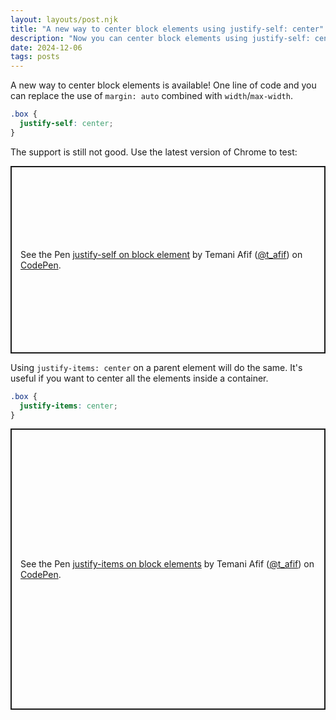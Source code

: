 ```yaml
---
layout: layouts/post.njk
title: "A new way to center block elements using justify-self: center"
description: "Now you can center block elements using justify-self: center instead of auto margin"
date: 2024-12-06
tags: posts
---
```


A new way to center block elements is available! One line of code and you can replace the use of `margin: auto` combined with `width`/`max-width`.

```css
.box {
  justify-self: center;
}
```

The support is still not good. Use the latest version of Chrome to test:

<p class="codepen" data-height="300" data-default-tab="result" data-slug-hash="ByBKNPP" data-pen-title="justify-self on block element" data-preview="true" data-user="t_afif" style="height: 300px; box-sizing: border-box; display: flex; align-items: center; justify-content: center; border: 2px solid; margin: 1em 0; padding: 1em;">
  <span>See the Pen <a href="https://codepen.io/t_afif/pen/ByBKNPP">
  justify-self on block element</a> by Temani Afif (<a href="https://codepen.io/t_afif">@t_afif</a>)
  on <a href="https://codepen.io">CodePen</a>.</span>
</p>

Using `justify-items: center` on a parent element will do the same. It's useful if you want to center all the elements inside a container.

```css
.box {
  justify-items: center;
}
```

<p class="codepen" data-height="450" data-default-tab="result" data-slug-hash="wBwGKaN" data-pen-title="justify-items on block elements" data-preview="true" data-user="t_afif" style="height: 450px; box-sizing: border-box; display: flex; align-items: center; justify-content: center; border: 2px solid; margin: 1em 0; padding: 1em;">
  <span>See the Pen <a href="https://codepen.io/t_afif/pen/wBwGKaN">
  justify-items on block elements</a> by Temani Afif (<a href="https://codepen.io/t_afif">@t_afif</a>)
  on <a href="https://codepen.io">CodePen</a>.</span>
</p>
<script async src="https://cpwebassets.codepen.io/assets/embed/ei.js"></script>
